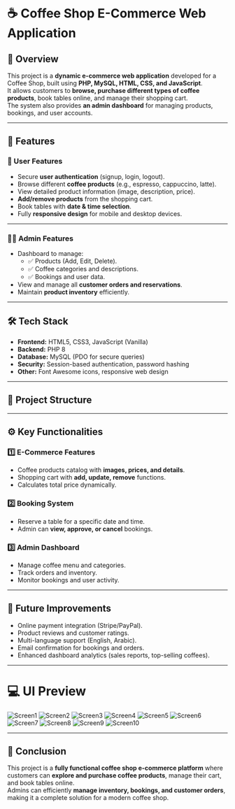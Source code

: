# ☕ Coffee Shop E-Commerce Web Application

## 📌 Overview
This project is a **dynamic e-commerce web application** developed for a Coffee Shop, built using **PHP, MySQL, HTML, CSS, and JavaScript**.  
It allows customers to **browse, purchase different types of coffee products**, book tables online, and manage their shopping cart.  
The system also provides **an admin dashboard** for managing products, bookings, and user accounts.

---

## 🚀 Features

### 👤 User Features
- Secure **user authentication** (signup, login, logout).
- Browse different **coffee products** (e.g., espresso, cappuccino, latte).
- View detailed product information (image, description, price).
- **Add/remove products** from the shopping cart.
- Book tables with **date & time selection**.
- Fully **responsive design** for mobile and desktop devices.

---

### 👨‍💼 Admin Features
- Dashboard to manage:
  - ✅ Products (Add, Edit, Delete).
  - ✅ Coffee categories and descriptions.
  - ✅ Bookings and user data.
- View and manage all **customer orders and reservations**.
- Maintain **product inventory** efficiently.

---

## 🛠️ Tech Stack
- **Frontend:** HTML5, CSS3, JavaScript (Vanilla)
- **Backend:** PHP 8
- **Database:** MySQL (PDO for secure queries)
- **Security:** Session-based authentication, password hashing
- **Other:** Font Awesome icons, responsive web design

---

## 📂 Project Structure


---

## ⚙️ Key Functionalities

### 1️⃣ E-Commerce Features
- Coffee products catalog with **images, prices, and details**.
- Shopping cart with **add, update, remove** functions.
- Calculates total price dynamically.

### 2️⃣ Booking System
- Reserve a table for a specific date and time.
- Admin can **view, approve, or cancel** bookings.

### 3️⃣ Admin Dashboard
- Manage coffee menu and categories.
- Track orders and inventory.
- Monitor bookings and user activity.

---

## 🎯 Future Improvements
- Online payment integration (Stripe/PayPal).
- Product reviews and customer ratings.
- Multi-language support (English, Arabic).
- Email confirmation for bookings and orders.
- Enhanced dashboard analytics (sales reports, top-selling coffees).

---
# 💻 UI Preview

![Screen1](screen1.png)
![Screen2](screen2.png)
![Screen3](screen3.png)
![Screen4](screen4.png)
![Screen5](screen5.png)
![Screen6](screen6.png)
![Screen7](screen7.png)
![Screen8](screen8.png)
![Screen9](screen9.png)
![Screen10](screen10.png)

---

## 📌 Conclusion
This project is a **fully functional coffee shop e-commerce platform** where customers can **explore and purchase coffee products**, manage their cart, and book tables online.  
Admins can efficiently **manage inventory, bookings, and customer orders**, making it a complete solution for a modern coffee shop.

